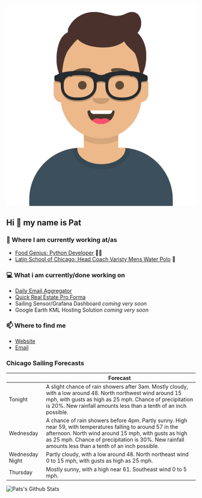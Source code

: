 [![Social banner for p-j-falconer](https://raw.githubusercontent.com/P-J-FALCONER/P-J-FALCONER/master/assets/avataaars.svg)](https://patfalconer.com/)
## Hi :wave: my name is Pat

### 💼 Where I am currently working at/as
- [Food Genius: Python Developer](https://getfoodgenius.com/) 🍔🐍
- [Latin School of Chicago: Head Coach Varisty Mens Water Polo](https://www.latinschool.org/) 🤽


### 💻 What i am currently/done working on
 - [Daily Email Aggregator](https://github.com/P-J-FALCONER/dott_daily_mail)
 - [Quick Real Estate Pro Forma](https://github.com/P-J-FALCONER/henry)
 - Sailing Sensor/Grafana Dashboard *coming very soon*
 - Google Earth KML Hosting Solution *coming very soon*

### 📫 Where to find me
 - [Website](https://patfalconer.com/)
 - [Email](mailto:patrick.j.falconer@gmail.com)


### Chicago Sailing Forecasts
|   | Forecast  |
|---|---|
| Tonight | A slight chance of rain showers after 3am. Mostly cloudy, with a low around 48. North northwest wind around 15 mph, with gusts as high as 25 mph. Chance of precipitation is 20%. New rainfall amounts less than a tenth of an inch possible. |
| Wednesday | A chance of rain showers before 4pm. Partly sunny. High near 59, with temperatures falling to around 57 in the afternoon. North wind around 15 mph, with gusts as high as 25 mph. Chance of precipitation is 30%. New rainfall amounts less than a tenth of an inch possible. |
| Wednesday Night | Partly cloudy, with a low around 48. North northeast wind 0 to 15 mph, with gusts as high as 25 mph. |
| Thursday | Mostly sunny, with a high near 61. Southeast wind 0 to 5 mph. |

![Pats's Github Stats](https://github-readme-stats.vercel.app/api?username=p-j-falconer&show_icons=true&theme=radical)
